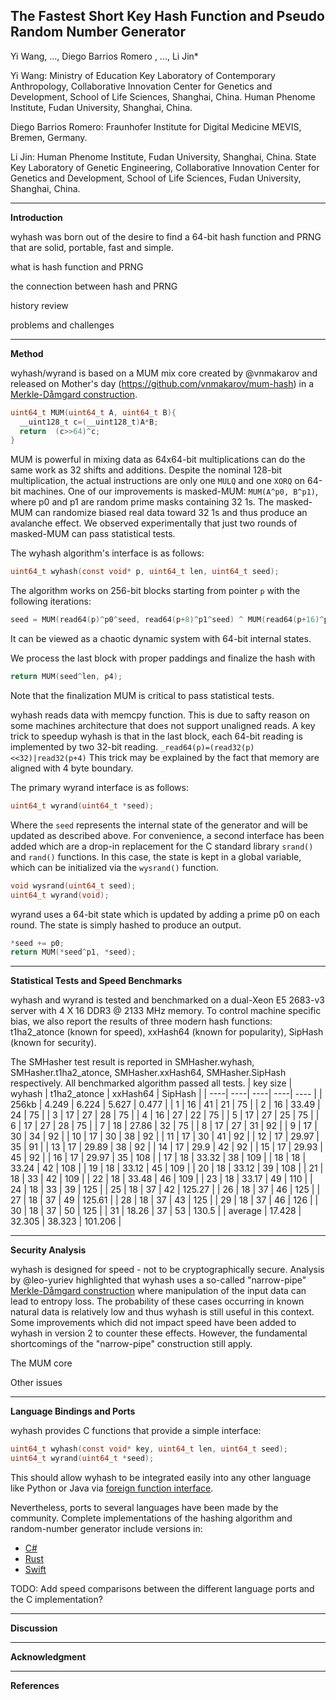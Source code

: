 The Fastest Short Key Hash Function and Pseudo Random Number Generator
----
Yi Wang, ..., Diego Barrios Romero , ..., Li Jin*

Yi Wang: Ministry of Education Key Laboratory of Contemporary Anthropology, Collaborative Innovation Center for Genetics and Development, School of Life Sciences, Shanghai, China. Human Phenome Institute, Fudan University, Shanghai, China.

Diego Barrios Romero: Fraunhofer Institute for Digital Medicine MEVIS, Bremen, Germany.

Li Jin: Human Phenome Institute, Fudan University, Shanghai, China. State Key Laboratory of Genetic Engineering, Collaborative Innovation Center for Genetics and Development, School of Life Sciences, Fudan University, Shanghai, China.

----------------------------------------
**Introduction**

wyhash was born out of the desire to find a 64-bit hash function and PRNG that are solid, portable, fast and simple.

what is hash function and PRNG

the connection between hash and PRNG

history review

problems and challenges

----------------------------------------

**Method**

wyhash/wyrand is based on a MUM mix core created by @vnmakarov and released on Mother's day (https://github.com/vnmakarov/mum-hash) in a [Merkle-Dåmgard construction](https://en.wikipedia.org/wiki/Merkle%E2%80%93Damg%C3%A5rd_construction).
```C
uint64_t MUM(uint64_t A, uint64_t B){
  __uint128_t c=(__uint128_t)A*B;
  return  (c>>64)^c;
}
```
MUM is powerful in mixing data as 64x64-bit multiplications can do the same work as 32 shifts and additions. Despite the nominal 128-bit multiplication, the actual instructions are only one `MULQ` and one `XORQ` on 64-bit machines. One of our improvements is masked-MUM: `MUM(A^p0, B^p1)`, where p0 and p1 are random prime masks containing 32 1s. The masked-MUM can randomize biased real data toward 32 1s and thus produce an avalanche effect. We observed experimentally that just two rounds of masked-MUM can pass statistical tests.

The wyhash algorithm's interface is as follows:

```C
uint64_t wyhash(const void* p, uint64_t len, uint64_t seed);
```
The algorithm works on 256-bit blocks starting from pointer `p` with the following iterations:

```C
seed = MUM(read64(p)^p0^seed, read64(p+8)^p1^seed) ^ MUM(read64(p+16)^p2^seed, read64(p+24)^p3^seed);
```

It can be viewed as a chaotic dynamic system with 64-bit internal states.

We process the last block with proper paddings and finalize the hash with

```C
return MUM(seed^len, p4);
```

Note that the finalization MUM is critical to pass statistical tests.

wyhash reads data with memcpy function. This is due to safty reason on some machines architecture that does not support unaligned reads. A key trick to speedup wyhash is that in the last block, each 64-bit reading is implemented by two 32-bit reading. `_read64(p)=(read32(p)<<32)|read32(p+4)`  This trick may be explained by the fact that memory are aligned with 4 byte boundary.

The primary wyrand interface is as follows:
```C
uint64_t wyrand(uint64_t *seed);
```

Where the `seed` represents the internal state of the generator and will be updated as described above. For convenience, a second interface has been added which are a drop-in replacement for the C standard library `srand()` and `rand()` functions. In this case, the state is kept in a global variable, which can be initialized via the `wysrand()` function.

```C
void wysrand(uint64_t seed);
uint64_t wyrand(void);
```

wyrand uses a 64-bit state which is updated by adding a prime p0 on each round. The state is simply hashed to produce an output.

```C
*seed += p0;
return MUM(*seed^p1, *seed);
```


----------------------------------------

**Statistical Tests and Speed Benchmarks**

wyhash and wyrand is tested and benchmarked on a dual-Xeon E5 2683-v3 server with 4 X 16 DDR3 @ 2133 MHz memory. To control machine specific bias, we also report the results of three modern hash functions: t1ha2_atonce (known for speed), xxHash64 (known for popularity), SipHash (known for security).

The SMHasher test result is reported in SMHasher.wyhash, SMHasher.t1ha2_atonce, SMHasher.xxHash64, SMHasher.SipHash respectively. All benchmarked algorithm passed all tests. 
| key size	| wyhash	| t1ha2_atonce	| xxHash64	| SipHash | 
| ----| ----| ----| ----| ---- | 
| 256kb	| 4.249	| 6.224	| 5.627	| 0.477 | 
| 1	| 16	| 41	| 21	| 75 | 
| 2	| 16	| 33.49	| 24	| 75 | 
| 3	| 17	| 27	| 28	| 75 | 
| 4	| 16	| 27	| 22	| 75 | 
| 5	| 17	| 27	| 25	| 75 | 
| 6	| 17	| 27	| 28	| 75 | 
| 7	| 18	| 27.86	| 32	| 75 | 
| 8	| 17	| 27	| 31	| 92 | 
| 9	| 17	| 30	| 34	| 92 | 
| 10	| 17	| 30	| 38	| 92 | 
| 11	| 17	| 30	| 41	| 92 | 
| 12	| 17	| 29.97	| 35	| 91 | 
| 13	| 17	| 29.89	| 38	| 92 | 
| 14	| 17	| 29.9	| 42	| 92 | 
| 15	| 17	| 29.93	| 45	| 92 | 
| 16	| 17	| 29.97	| 35	| 108 | 
| 17	| 18	| 33.32	| 38	| 109 | 
| 18	| 18	| 33.24	| 42	| 108 | 
| 19	| 18	| 33.12	| 45	| 109 | 
| 20	| 18	| 33.12	| 39	| 108 | 
| 21	| 18	| 33	| 42	| 109 | 
| 22	| 18	| 33.48	| 46	| 109 | 
| 23	| 18	| 33.17	| 49	| 110 | 
| 24	| 18	| 33	| 39	| 125 | 
| 25	| 18	| 37	| 42	| 125.27 | 
| 26	| 18	| 37	| 46	| 125 | 
| 27	| 18	| 37	| 49	| 125.61 | 
| 28	| 18	| 37	| 43	| 125 | 
| 29	| 18	| 37	| 46	| 126 | 
| 30	| 18	| 37	| 50	| 125 | 
| 31	| 18.26	| 37	| 53	| 130.5 | 
| average	| 17.428	| 32.305	| 38.323	| 101.206 | 

----------------------------------------

**Security Analysis**

wyhash is designed for speed - not to be cryptographically secure. Analysis by @leo-yuriev highlighted that wyhash uses a so-called "narrow-pipe" [Merkle-Dåmgard construction](https://en.wikipedia.org/wiki/Merkle%E2%80%93Damg%C3%A5rd_construction) where manipulation of the input data can lead to entropy loss.
The probability of these cases occurring in known natural data is relatively low and thus wyhash is still useful in this context.
Some improvements which did not impact speed have been added to wyhash in version 2 to counter these effects. However, the fundamental shortcomings of the "narrow-pipe" construction still apply.

The MUM core

Other issues

----------------------------------------

**Language Bindings and Ports**

wyhash provides C functions that provide a simple interface:
```C
uint64_t wyhash(const void* key, uint64_t len, uint64_t seed);
uint64_t wyrand(uint64_t *seed);
```

This should allow wyhash to be integrated easily into any other language like Python or Java via [foreign function interface](https://en.wikipedia.org/wiki/Foreign_function_interface).

Nevertheless, ports to several languages have been made by the community. Complete implementations of the hashing algorithm and random-number generator include versions in:
- [C#](https://github.com/cocowalla/wyhash-dotnet)
- [Rust](https://github.com/eldruin/wyhash-rs)
- [Swift](https://github.com/lemire/SwiftWyhash)

TODO: Add speed comparisons between the different language ports and the C implementation?

----------------------------------------

**Discussion**

----------------------------------------

**Acknowledgment**

----------------------------------------

**References**
